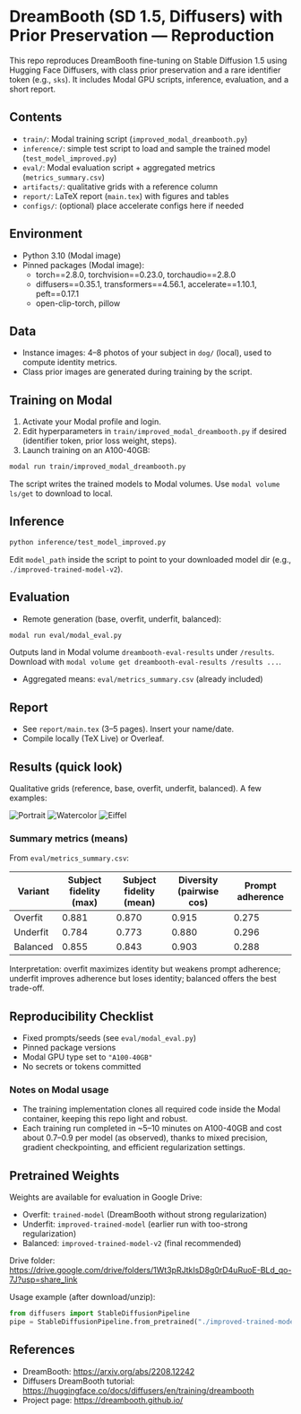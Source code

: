 # DreamBooth (SD 1.5, Diffusers) with Prior Preservation — Reproduction

This repo reproduces DreamBooth fine-tuning on Stable Diffusion 1.5 using Hugging Face Diffusers, with class prior preservation and a rare identifier token (e.g., `sks`). It includes Modal GPU scripts, inference, evaluation, and a short report.

## Contents
- `train/`: Modal training script (`improved_modal_dreambooth.py`)
- `inference/`: simple test script to load and sample the trained model (`test_model_improved.py`)
- `eval/`: Modal evaluation script + aggregated metrics (`metrics_summary.csv`)
- `artifacts/`: qualitative grids with a reference column
- `report/`: LaTeX report (`main.tex`) with figures and tables
- `configs/`: (optional) place accelerate configs here if needed

## Environment
- Python 3.10 (Modal image)
- Pinned packages (Modal image):
  - torch==2.8.0, torchvision==0.23.0, torchaudio==2.8.0
  - diffusers==0.35.1, transformers==4.56.1, accelerate==1.10.1, peft==0.17.1
  - open-clip-torch, pillow

## Data
- Instance images: 4–8 photos of your subject in `dog/` (local), used to compute identity metrics.
- Class prior images are generated during training by the script.

## Training on Modal
1) Activate your Modal profile and login.
2) Edit hyperparameters in `train/improved_modal_dreambooth.py` if desired (identifier token, prior loss weight, steps).
3) Launch training on an A100-40GB:
```bash
modal run train/improved_modal_dreambooth.py
```
The script writes the trained models to Modal volumes. Use `modal volume ls/get` to download to local.

## Inference 
```bash
python inference/test_model_improved.py
```
Edit `model_path` inside the script to point to your downloaded model dir (e.g., `./improved-trained-model-v2`).

## Evaluation
- Remote generation (base, overfit, underfit, balanced):
```bash
modal run eval/modal_eval.py
```
Outputs land in Modal volume `dreambooth-eval-results` under `/results`. Download with `modal volume get dreambooth-eval-results /results ...`.

- Aggregated means: `eval/metrics_summary.csv` (already included)

## Report
- See `report/main.tex` (3–5 pages). Insert your name/date.
- Compile locally (TeX Live) or Overleaf.

## Results (quick look)

Qualitative grids (reference, base, overfit, underfit, balanced). A few examples:

![Portrait](artifacts/grids_with_ref/a_portrait_photo_of_sks_dog.png)
![Watercolor](artifacts/grids_with_ref/a_watercolor_painting_of_sks_dog.png)
![Eiffel](artifacts/grids_with_ref/sks_dog_in_front_of_the_eiffel_tower.png)

### Summary metrics (means)

From `eval/metrics_summary.csv`:

| Variant   | Subject fidelity (max) | Subject fidelity (mean) | Diversity (pairwise cos) | Prompt adherence |
|-----------|-------------------------|--------------------------|--------------------------|------------------|
| Overfit   | 0.881                   | 0.870                    | 0.915                    | 0.275            |
| Underfit  | 0.784                   | 0.773                    | 0.880                    | 0.296            |
| Balanced  | 0.855                   | 0.843                    | 0.903                    | 0.288            |

Interpretation: overfit maximizes identity but weakens prompt adherence; underfit improves adherence but loses identity; balanced offers the best trade-off.

## Reproducibility Checklist
- Fixed prompts/seeds (see `eval/modal_eval.py`)
- Pinned package versions
- Modal GPU type set to `"A100-40GB"`
- No secrets or tokens committed

### Notes on Modal usage
- The training implementation clones all required code inside the Modal container, keeping this repo light and robust.
- Each training run completed in ~5–10 minutes on A100-40GB and cost about $0.7–$0.9 per model (as observed), thanks to mixed precision, gradient checkpointing, and efficient regularization settings.

## Pretrained Weights

Weights are available for evaluation in Google Drive:

- Overfit: `trained-model` (DreamBooth without strong regularization)
- Underfit: `improved-trained-model` (earlier run with too-strong regularization)
- Balanced: `improved-trained-model-v2` (final recommended)

Drive folder: https://drive.google.com/drive/folders/1Wt3pRJtkIsD8g0rD4uRuoE-BLd_qo-7J?usp=share_link

Usage example (after download/unzip):
```python
from diffusers import StableDiffusionPipeline
pipe = StableDiffusionPipeline.from_pretrained("./improved-trained-model-v2", safety_checker=None, requires_safety_checker=False)
```

## References
- DreamBooth: https://arxiv.org/abs/2208.12242
- Diffusers DreamBooth tutorial: https://huggingface.co/docs/diffusers/en/training/dreambooth
- Project page: https://dreambooth.github.io/
